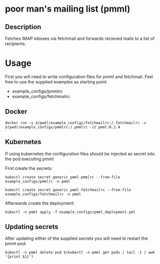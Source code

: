 # poor man's mailing list (pmml)

## Description
Fetches IMAP inboxes via fetchmail and forwards recieved mails to a list of
recipients.

# Usage
First you will need to write configuration files for pmml and fetchmail. Feel
free to use the supplied examples as starting point:
- example_configs/pmmlrc
- example_configs/fetchmailrc

## Docker

```
docker run -v $(pwd)/example_configs/fetchmailrc:/.fetchmailrc -v $(pwd)/example_configs/pmmlrc:/.pmmlrc -it pmml:0.1.4
```

## Kubernetes
If using kubernetes the configuration files should be injected as secret into
the pod executing pmml.

First create the secrets:
```
kubectl create secret generic pmml-pmmlrc --from-file example_configs/pmmlrc -n pmml
```

```
kubectl create secret generic pmml-fetchmailrc --from-file example_configs/fetchmailrc -n pmml
```

Afterwards create the deployment:
```
kubectl -n pmml apply -f example_configs/pmml_deployment.yml
```

## Updating secrets
After updating either of the supplied secrets you will need to restart the
pmml pod:
```
kubectl -n pmml delete pod $(kubectl -n pmml get pods | tail -1 | awk '{print $1}')
```
